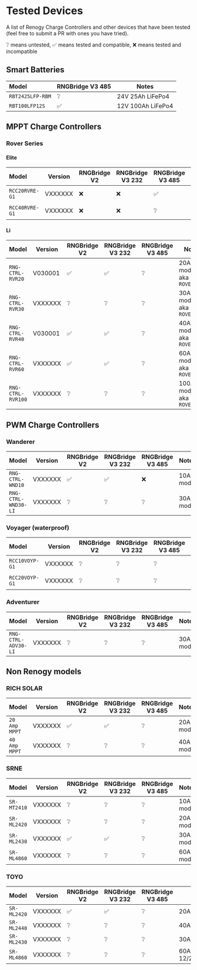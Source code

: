 # Tested Devices

A list of Renogy Charge Controllers and other devices that have been tested (feel free to submit a PR with ones you have tried).

:grey_question: means untested,
:white_check_mark: means tested and compatible,
:x: means tested and incompatible

## Smart Batteries

| Model               | RNGBridge V3 485   | Notes |
|:--------------------|--------------------|-------|
| `RBT2425LFP-RBM`    | :grey_question:    | 24V  25Ah LiFePo4 |
| `RBT100LFP12S`      | :white_check_mark: | 12V 100Ah LiFePo4 |

## MPPT Charge Controllers

### Rover Series

#### Elite
| Model               | Version | RNGBridge V2       | RNGBridge V3 232   | RNGBridge V3 485   | Notes |
|:--------------------|---------|--------------------|--------------------|--------------------|-------|
| `RCC20RVRE-G1`      | VXXXXXX | :x:                | :x:                | :white_check_mark: | 20A model |
| `RCC40RVRE-G1`      | VXXXXXX | :x:                | :x:                | :grey_question:    | 40A model |

#### Li
| Model               | Version | RNGBridge V2       | RNGBridge V3 232   | RNGBridge V3 485   | Notes |
|:--------------------|---------|--------------------|--------------------|--------------------|-------|
| `RNG-CTRL-RVR20`    | V030001 | :white_check_mark: | :white_check_mark: | :grey_question:    | 20A model, aka `ROVER20A` |
| `RNG-CTRL-RVR30`    | VXXXXXX | :grey_question:    | :grey_question:    | :grey_question:    | 30A model, aka `ROVER30A` |
| `RNG-CTRL-RVR40`    | V030001 | :white_check_mark: | :white_check_mark: | :grey_question:    | 40A model, aka `ROVER40A` |
| `RNG-CTRL-RVR60`    | VXXXXXX | :white_check_mark: | :white_check_mark: | :grey_question:    | 60A model, aka `ROVER60A` |
| `RNG-CTRL-RVR100`   | VXXXXXX | :grey_question:    | :grey_question:    | :grey_question:    | 100A model, aka `ROVER100A` |

## PWM Charge Controllers

### Wanderer
| Model               | Version | RNGBridge V2       | RNGBridge V3 232   | RNGBridge V3 485   | Notes |
|:--------------------|---------|--------------------|--------------------|--------------------|-------|
| `RNG-CTRL-WND10`    | VXXXXXX | :white_check_mark: | :white_check_mark: | :x:                | 10A model |
| `RNG-CTRL-WND30-LI` | VXXXXXX | :grey_question:    | :grey_question:    | :grey_question:    | 30A model |

### Voyager (waterproof)
| Model               | Version | RNGBridge V2       | RNGBridge V3 232   | RNGBridge V3 485   | Notes |
|:--------------------|---------|--------------------|--------------------|--------------------|-------|
| `RCC10VOYP-G1`      | VXXXXXX | :grey_question:    | :grey_question:    | :grey_question:    | 10A model |
| `RCC20VOYP-G1 `     | VXXXXXX | :grey_question:    | :grey_question:    | :grey_question:    | 20A model |

### Adventurer
| Model               | Version | RNGBridge V2       | RNGBridge V3 232   | RNGBridge V3 485   | Notes |
|:--------------------|---------|--------------------|--------------------|--------------------|-------|
| `RNG-CTRL-ADV30-LI` | VXXXXXX | :grey_question:    | :grey_question:    | :grey_question:    | 30A model |

## Non Renogy models

### RICH SOLAR
| Model               | Version | RNGBridge V2       | RNGBridge V3 232   | RNGBridge V3 485   | Notes |
|:--------------------|---------|--------------------|--------------------|--------------------|-------|
| `20 Amp MPPT`       | VXXXXXX | :white_check_mark: | :white_check_mark: | :grey_question:    | 20A model |
| `40 Amp MPPT`       | VXXXXXX | :grey_question:    | :grey_question:    | :grey_question:    | 40A model |

### SRNE
| Model               | Version | RNGBridge V2       | RNGBridge V3 232   | RNGBridge V3 485   | Notes |
|:--------------------|---------|--------------------|--------------------|--------------------|-------|
| `SR-MT2410`         | VXXXXXX | :grey_question:    | :grey_question:    | :grey_question:    | 10A model |
| `SR-ML2420`         | VXXXXXX | :grey_question:    | :grey_question:    | :grey_question:    | 20A model |
| `SR-ML2430`         | VXXXXXX | :white_check_mark: | :white_check_mark: | :grey_question:    | 30A model |
| `SR-ML4860`         | VXXXXXX | :grey_question:    | :grey_question:    | :grey_question:    | 60A model |

### TOYO
| Model               | Version | RNGBridge V2       | RNGBridge V3 232   | RNGBridge V3 485   | Notes |
|:--------------------|---------|--------------------|--------------------|--------------------|-------|
| `SR-ML2420`         | VXXXXXX | :white_check_mark: | :white_check_mark: | :grey_question:    | 20A, 12/24V |
| `SR-ML2440`         | VXXXXXX | :grey_question:    | :grey_question:    | :grey_question:    | 40A, 12/24V |
| `SR-ML2430`         | VXXXXXX | :grey_question:    | :grey_question:    | :grey_question:    | 30A, 12/24V |
| `SR-ML4860`         | VXXXXXX | :grey_question:    | :grey_question:    | :grey_question:    | 60A, 12/24/36/48V |
